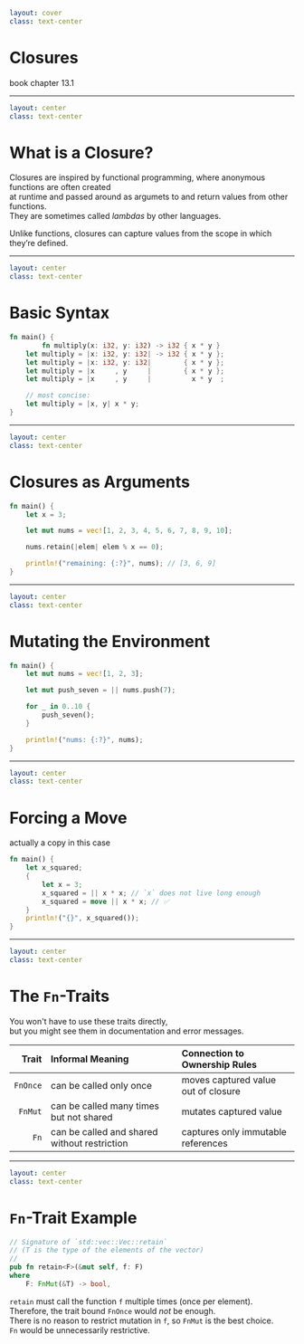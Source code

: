 ```yaml
layout: cover
class: text-center
```

# Closures

book chapter 13.1

<Nr />

---

```yaml
layout: center
class: text-center
```

# What is a Closure?

<div></div>

Closures are inspired by functional programming, where anonymous functions are often created\
at runtime and passed around as argumets to and return values from other functions.\
They are sometimes called _lambdas_ by other languages.

Unlike functions, closures can capture values from the scope in which they’re defined.

<Nr />

---

```yaml
layout: center
class: text-center
```

# Basic Syntax

```rust {2|2,3|3,4|4,5|5,6|8,9|all}
fn main() {
        fn multiply(x: i32, y: i32) -> i32 { x * y }
    let multiply = |x: i32, y: i32| -> i32 { x * y };
    let multiply = |x: i32, y: i32|        { x * y };
    let multiply = |x     , y     |        { x * y };
    let multiply = |x     , y     |          x * y  ;

    // most concise:
    let multiply = |x, y| x * y;
}
```

<Nr />

---

```yaml
layout: center
class: text-center
```

# Closures as Arguments

```rust
fn main() {
    let x = 3;

    let mut nums = vec![1, 2, 3, 4, 5, 6, 7, 8, 9, 10];

    nums.retain(|elem| elem % x == 0);

    println!("remaining: {:?}", nums); // [3, 6, 9]
}
```

<div
    style="background-color: red"
    class="h-0.8 rounded absolute top-84 left-133 w-3.5"
></div>

<Nr />

---

```yaml
layout: center
class: text-center
```

# Mutating the Environment

```rust
fn main() {
    let mut nums = vec![1, 2, 3];

    let mut push_seven = || nums.push(7);

    for _ in 0..10 {
        push_seven();
    }

    println!("nums: {:?}", nums);
}
```

<Nr />

---

```yaml
layout: center
class: text-center
```

# Forcing a Move

actually a copy in this case

```rust
fn main() {
    let x_squared;
    {
        let x = 3;
        x_squared = || x * x; // `x` does not live long enough
        x_squared = move || x * x; // ✅
    }
    println!("{}", x_squared());
}
```

<div
    style="background-color: red"
    class="h-0.8 rounded absolute top-88 left-100 w-10"
></div>

<Nr />

---

```yaml
layout: center
class: text-center
```

# The `Fn`-Traits

You won't have to use these traits directly,\
but you might see them in documentation and error messages.

|    Trait | Informal Meaning                             | Connection to Ownership Rules       |
| -------: | :------------------------------------------- | :---------------------------------- |
| `FnOnce` | can be called only once                      | moves captured value out of closure |
|  `FnMut` | can be called many times but not shared      | mutates captured value              |
|     `Fn` | can be called and shared without restriction | captures only immutable references  |

<Nr />

---

```yaml
layout: center
class: text-center
```

# `Fn`-Trait Example

```rust
// Signature of `std::vec::Vec::retain`
// (T is the type of the elements of the vector)
//
pub fn retain<F>(&mut self, f: F)
where
    F: FnMut(&T) -> bool,
```

`retain` must call the function `f` multiple times (once per element).\
Therefore, the trait bound `FnOnce` would _not_ be enough.\
There is no reason to restrict mutation in `f`, so `FnMut` is the best choice.\
`Fn` would be unnecessarily restrictive.

<Nr />
